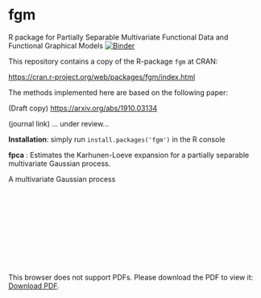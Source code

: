 # fgm
R package for Partially Separable Multivariate Functional Data and Functional Graphical Models
[![Binder](https://mybinder.org/badge_logo.svg)](https://mybinder.org/v2/gh/javzapata/fgm/master)

This repository contains a copy of the R-package `fgm` at CRAN: 

https://cran.r-project.org/web/packages/fgm/index.html

The methods implemented here are based on the following paper: 

(Draft copy) https://arxiv.org/abs/1910.03134

(journal link) ... under review...

**Installation**: simply run `install.packages('fgm')` in the R console

**fpca** : Estimates the Karhunen-Loeve expansion for a partially separable multivariate Gaussian process.

A multivariate Gaussian process 

<object data="https://github.com/javzapata/fgm/blob/master/poster%20FGM.pdf" type="application/pdf" width="700px" height="700px">
    <embed src="https://github.com/javzapata/fgm/blob/master/poster%20FGM.pdf">
        <p>This browser does not support PDFs. Please download the PDF to view it: <a href="http://yoursite.com/the.pdf">Download PDF</a>.</p>
    </embed>
</object>


